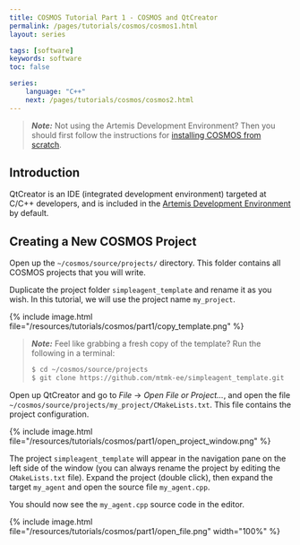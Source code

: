 ```yaml
---
title: COSMOS Tutorial Part 1 - COSMOS and QtCreator
permalink: /pages/tutorials/cosmos/cosmos1.html
layout: series

tags: [software]
keywords: software
toc: false

series:
    language: "C++"
    next: /pages/tutorials/cosmos/cosmos2.html
---
```



> **_Note:_** Not using the Artemis Development Environment? Then you should first follow the instructions for
> [installing COSMOS from scratch](install-from-scratch.html).


## Introduction
QtCreator is an IDE (integrated development environment) targeted at C/C++ developers, and is included in the [Artemis Development Environment]({{site.folder_docs_other}}/development-environment.html) by default.


## Creating a New COSMOS Project
Open up the `~/cosmos/source/projects/` directory. This folder contains all COSMOS projects that you will write.

Duplicate the project folder `simpleagent_template` and rename it as you wish. In this tutorial, we will use the project name `my_project`.

{% include image.html file="/resources/tutorials/cosmos/part1/copy_template.png" %}

> **_Note:_** Feel like grabbing a fresh copy of the template? Run the following in a terminal:
> ```bash
> $ cd ~/cosmos/source/projects
> $ git clone https://github.com/mtmk-ee/simpleagent_template.git
> ```

Open up QtCreator and go to _File_ -> _Open File or Project..._, and open the file `~/cosmos/source/projects/my_project/CMakeLists.txt`. This file contains the project configuration.

{% include image.html file="/resources/tutorials/cosmos/part1/open_project_window.png" %}

The project `simpleagent_template` will appear in the navigation pane on the left side of the window (you can always rename the project by editing the `CMakeLists.txt` file). Expand the project (double click), then expand the target `my_agent` and open the source file `my_agent.cpp`.

You should now see the `my_agent.cpp` source code in the editor.



{% include image.html file="/resources/tutorials/cosmos/part1/open_file.png" width="100%" %}

